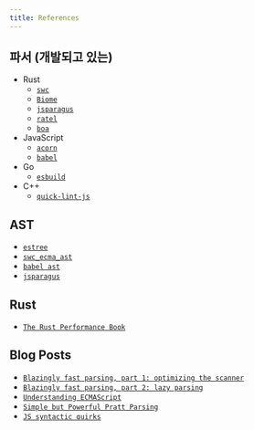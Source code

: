 ```yaml
---
title: References
---
```


## 파서 (개발되고 있는)

- Rust
  - [`swc`](HTTPS://swc.rs)
  - [`Biome`](HTTPS://biomejs.dev)
  - [`jsparagus`](HTTPS://github.com/mozilla-spidermonkey/jsparagus)
  - [`ratel`](HTTPS://github.com/ratel-rust/ratel-core)
  - [`boa`](HTTPS://github.com/lastmjs/boa-azle)
- JavaScript
  - [`acorn`](HTTPS://github.com/acornjs/acorn)
  - [`babel`](HTTPS://babeljs.io)
- Go
  - [`esbuild`](HTTPS://esbuild.github.io)
- C++
  - [`quick-lint-js`](HTTPS://github.com/quick-lint/quick-lint-js)

## AST

- [`estree`](HTTPS://github.com/estree/estree)
- [`swc_ecma_ast`](HTTPS://github.com/swc-project/swc/tree/main/crates/swc_ecma_ast/src)
- [`babel ast`](HTTPS://github.com/babel/babel/blob/main/packages/babel-types/src/ast-types/generated/index.ts)
- [`jsparagus`](HTTPS://gist.github.com/Boshen/0b481a058cd715576aaf1624d2c6d469)

## Rust

- [`The Rust Performance Book`](HTTPS://nnethercote.github.io/perf-book/introduction.html)

## Blog Posts

- [`Blazingly fast parsing, part 1: optimizing the scanner`](HTTPS://v8.dev/blog/scanner)
- [`Blazingly fast parsing, part 2: lazy parsing`](HTTPS://v8.dev/blog/preparser)
- [`Understanding ECMAScript`](HTTPS://v8.dev/blog/tags/understanding-ecmascript)
- [`Simple but Powerful Pratt Parsing`](HTTPS://matklad.github.io/2020/04/13/simple-but-powerful-pratt-parsing.html)
- [`JS syntactic quirks`](HTTPS://github.com/mozilla-spidermonkey/jsparagus/blob/master/js-quirks.md)

